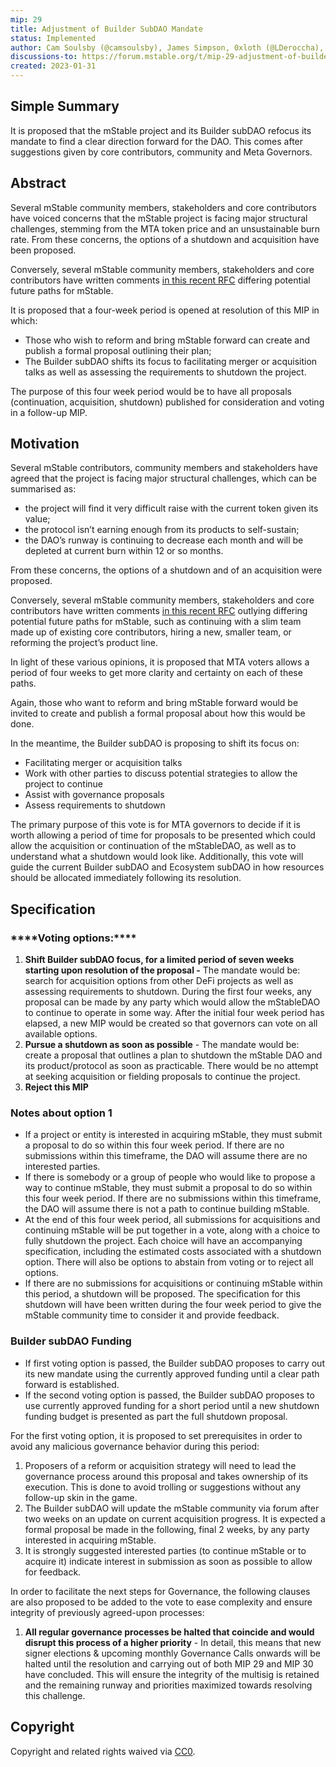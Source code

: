```yaml
---
mip: 29
title: Adjustment of Builder SubDAO Mandate
status: Implemented
author: Cam Soulsby (@camsoulsby), James Simpson, 0xloth (@LDeroccha), mZeroNine (@mzero2nine)
discussions-to: https://forum.mstable.org/t/mip-29-adjustment-of-builder-subdao-mandate/982
created: 2023-01-31
---
```


## Simple Summary

It is proposed that the mStable project and its Builder subDAO refocus its mandate to find a clear direction forward for the DAO. This comes after suggestions given by core contributors, community and Meta Governors.

## Abstract

Several mStable community members, stakeholders and core contributors have voiced concerns that the mStable project is facing major structural challenges, stemming from the MTA token price and an unsustainable burn rate. From these concerns, the options of a shutdown and acquisition have been proposed.

Conversely, several mStable community members, stakeholders and core contributors have written comments [in this recent RFC](https://forum.mstable.org/t/rfc-preparing-strategies-and-a-plan-for-the-future-of-mstable/984) differing potential future paths for mStable.

It is proposed that a four-week period is opened at resolution of this MIP in which:

- Those who wish to reform and bring mStable forward can create and publish a formal proposal outlining their plan;
- The Builder subDAO shifts its focus to facilitating merger or acquisition talks as well as assessing the requirements to shutdown the project.

The purpose of this four week period would be to have all proposals (continuation, acquisition, shutdown) published for consideration and voting in a follow-up MIP.

## Motivation

Several mStable contributors, community members and stakeholders have agreed that the project is facing major structural challenges, which can be summarised as:

- the project will find it very difficult raise with the current token given its value;
- the protocol isn’t earning enough from its products to self-sustain;
- the DAO’s runway is continuing to decrease each month and will be depleted at current burn within 12 or so months.

From these concerns, the options of a shutdown and of an acquisition were proposed.

Conversely, several mStable community members, stakeholders and core contributors have written comments [in this recent RFC](https://forum.mstable.org/t/rfc-preparing-strategies-and-a-plan-for-the-future-of-mstable/984) outlying differing potential future paths for mStable, such as continuing with a slim team made up of existing core contributors, hiring a new, smaller team, or reforming the project’s product line.

In light of these various opinions, it is proposed that MTA voters allows a period of four weeks to get more clarity and certainty on each of these paths.

Again, those who want to reform and bring mStable forward would be invited to create and publish a formal proposal about how this would be done.

In the meantime, the Builder subDAO is proposing to shift its focus on:

- Facilitating merger or acquisition talks
- Work with other parties to discuss potential strategies to allow the project to continue
- Assist with governance proposals
- Assess requirements to shutdown

The primary purpose of this vote is for MTA governors to decide if it is worth allowing a period of time for proposals to be presented which could allow the acquisition or continuation of the mStableDAO, as well as to understand what a shutdown would look like.
Additionally, this vote will guide the current Builder subDAO and Ecosystem subDAO in how resources should be allocated immediately following its resolution.

## Specification

### **************\*\*\*\***************Voting options:**************\*\*\*\***************

1. **Shift Builder subDAO focus, for a limited period of seven weeks starting upon resolution of the proposal -** The mandate would be: search for acquisition options from other DeFi projects as well as assessing requirements to shutdown. During the first four weeks, any proposal can be made by any party which would allow the mStableDAO to continue to operate in some way.
   After the initial four week period has elapsed, a new MIP would be created so that governors can vote on all available options.
2. **Pursue a shutdown as soon as possible** - The mandate would be: create a proposal that outlines a plan to shutdown the mStable DAO and its product/protocol as soon as practicable. There would be no attempt at seeking acquisition or fielding proposals to continue the project.
3. **Reject this MIP**

### Notes about option 1

- If a project or entity is interested in acquiring mStable, they must submit a proposal to do so within this four week period. If there are no submissions within this timeframe, the DAO will assume there are no interested parties.
- If there is somebody or a group of people who would like to propose a way to continue mStable, they must submit a proposal to do so within this four week period. If there are no submissions within this timeframe, the DAO will assume there is not a path to continue building mStable.
- At the end of this four week period, all submissions for acquisitions and continuing mStable will be put together in a vote, along with a choice to fully shutdown the project. Each choice will have an accompanying specification, including the estimated costs associated with a shutdown option. There will also be options to abstain from voting or to reject all options.
- If there are no submissions for acquisitions or continuing mStable within this period, a shutdown will be proposed. The specification for this shutdown will have been written during the four week period to give the mStable community time to consider it and provide feedback.

### Builder subDAO Funding

- If first voting option is passed, the Builder subDAO proposes to carry out its new mandate using the currently approved funding until a clear path forward is established.
- If the second voting option is passed, the Builder subDAO proposes to use currently approved funding for a short period until a new shutdown funding budget is presented as part the full shutdown proposal.

For the first voting option, it is proposed to set prerequisites in order to avoid any malicious governance behavior during this period:

1. Proposers of a reform or acquisition strategy will need to lead the governance process around this proposal and takes ownership of its execution. This is done to avoid trolling or suggestions without any follow-up skin in the game.
2. The Builder subDAO will update the mStable community via forum after two weeks on an update on current acquisition progress. It is expected a formal proposal be made in the following, final 2 weeks, by any party interested in acquiring mStable.
3. It is strongly suggested interested parties (to continue mStable or to acquire it) indicate interest in submission as soon as possible to allow for feedback.

In order to facilitate the next steps for Governance, the following clauses are also proposed to be added to the vote to ease complexity and ensure integrity of previously agreed-upon processes:

1. **All regular governance processes be halted that coincide and would disrupt this process of a higher priority** - In detail, this means that new signer elections & upcoming monthly Governance Calls onwards will be halted until the resolution and carrying out of both MIP 29 and MIP 30 have concluded. This will ensure the integrity of the multisig is retained and the remaining runway and priorities maximized towards resolving this challenge.

## Copyright

Copyright and related rights waived via [CC0](https://creativecommons.org/publicdomain/zero/1.0/).
